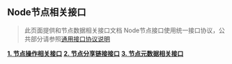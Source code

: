 ## Node节点相关接口

> 此页面提供和节点数据相关接口文档
> Node节点接口使用统一接口协议，公共部分请参照[通用接口协议说明](./common/common.md)

**[1. 节点操作相关接口](node/node.md)**
**[2. 节点分享链接接口](node/share.md)**
**[3. 节点元数据相关接口](node/metadata.md)**